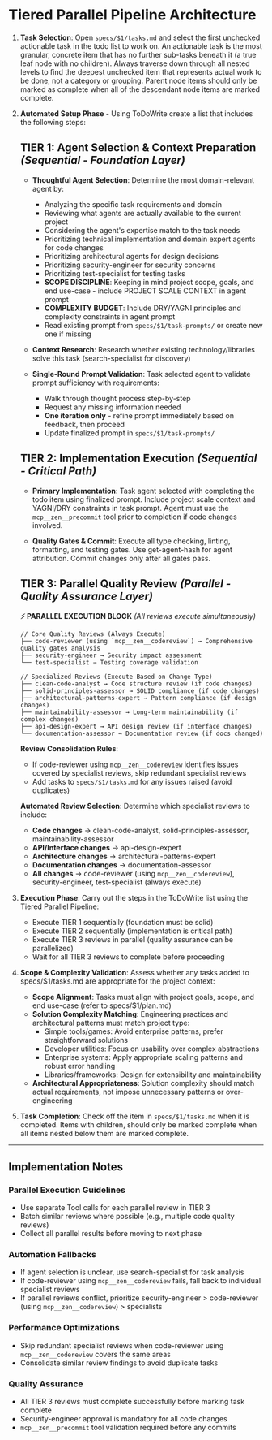# Tiered Parallel Pipeline Architecture

1. **Task Selection**: Open `specs/$1/tasks.md` and select the first unchecked actionable task in the todo list to work on. An actionable task is the most granular, concrete item that has no further sub-tasks beneath it (a true leaf node with no children). Always traverse down through all nested levels to find the deepest unchecked item that represents actual work to be done, not a category or grouping. Parent node items should only be marked as complete when all of the descendant node items are marked complete.

2. **Automated Setup Phase** - Using ToDoWrite create a list that includes the following steps:

   ## **TIER 1: Agent Selection & Context Preparation** *(Sequential - Foundation Layer)*

   - **Thoughtful Agent Selection**: Determine the most domain-relevant agent by:
     - Analyzing the specific task requirements and domain
     - Reviewing what agents are actually available to the current project
     - Considering the agent's expertise match to the task needs
     - Prioritizing technical implementation and domain expert agents for code changes
     - Prioritizing architectural agents for design decisions
     - Prioritizing security-engineer for security concerns
     - Prioritizing test-specialist for testing tasks
     - **SCOPE DISCIPLINE**: Keeping in mind project scope, goals, and end use-case - include PROJECT SCALE CONTEXT in agent prompt
     - **COMPLEXITY BUDGET**: Include DRY/YAGNI principles and complexity constraints in agent prompt
     - Read existing prompt from `specs/$1/task-prompts/` or create new one if missing

   - **Context Research**: Research whether existing technology/libraries solve this task (search-specialist for discovery)

   - **Single-Round Prompt Validation**: Task selected agent to validate prompt sufficiency with requirements:
     - Walk through thought process step-by-step
     - Request any missing information needed
     - **One iteration only** - refine prompt immediately based on feedback, then proceed
     - Update finalized prompt in `specs/$1/task-prompts/`

   ## **TIER 2: Implementation Execution** *(Sequential - Critical Path)*

   - **Primary Implementation**: Task agent selected with completing the todo item using finalized prompt. Include project scale context and YAGNI/DRY constraints in task prompt. Agent must use the `mcp__zen__precommit` tool prior to completion if code changes involved.

   - **Quality Gates & Commit**: Execute all type checking, linting, formatting, and testing gates. Use get-agent-hash for agent attribution. Commit changes only after all gates pass.

   ## **TIER 3: Parallel Quality Review** *(Parallel - Quality Assurance Layer)*

   **⚡ PARALLEL EXECUTION BLOCK** *(All reviews execute simultaneously)*

   ```
   // Core Quality Reviews (Always Execute)
   ├── code-reviewer (using `mcp__zen__codereview`) → Comprehensive quality gates analysis
   ├── security-engineer → Security impact assessment
   └── test-specialist → Testing coverage validation

   // Specialized Reviews (Execute Based on Change Type)
   ├── clean-code-analyst → Code structure review (if code changes)
   ├── solid-principles-assessor → SOLID compliance (if code changes)
   ├── architectural-patterns-expert → Pattern compliance (if design changes)
   ├── maintainability-assessor → Long-term maintainability (if complex changes)
   ├── api-design-expert → API design review (if interface changes)
   └── documentation-assessor → Documentation review (if docs changed)
   ```

   **Review Consolidation Rules**:
   - If code-reviewer using `mcp__zen__codereview` identifies issues covered by specialist reviews, skip redundant specialist reviews
   - Add tasks to `specs/$1/tasks.md` for any issues raised (avoid duplicates)

   **Automated Review Selection**: Determine which specialist reviews to include:
   - **Code changes** → clean-code-analyst, solid-principles-assessor, maintainability-assessor
   - **API/Interface changes** → api-design-expert
   - **Architecture changes** → architectural-patterns-expert
   - **Documentation changes** → documentation-assessor
   - **All changes** → code-reviewer (using `mcp__zen__codereview`), security-engineer, test-specialist (always execute)

3. **Execution Phase**: Carry out the steps in the ToDoWrite list using the Tiered Parallel Pipeline:
   - Execute TIER 1 sequentially (foundation must be solid)
   - Execute TIER 2 sequentially (implementation is critical path)
   - Execute TIER 3 reviews in parallel (quality assurance can be parallelized)
   - Wait for all TIER 3 reviews to complete before proceeding

4. **Scope & Complexity Validation**: Assess whether any tasks added to specs/$1/tasks.md are appropriate for the project context:
   - **Scope Alignment**: Tasks must align with project goals, scope, and end use-case (refer to specs/$1/plan.md)
   - **Solution Complexity Matching**: Engineering practices and architectural patterns must match project type:
     - Simple tools/games: Avoid enterprise patterns, prefer straightforward solutions
     - Developer utilities: Focus on usability over complex abstractions
     - Enterprise systems: Apply appropriate scaling patterns and robust error handling
     - Libraries/frameworks: Design for extensibility and maintainability
   - **Architectural Appropriateness**: Solution complexity should match actual requirements, not impose unnecessary patterns or over-engineering

5. **Task Completion**: Check off the item in `specs/$1/tasks.md` when it is completed. Items with children, should only be marked complete when all items nested below them are marked complete.

---

## **Implementation Notes**

### **Parallel Execution Guidelines**

- Use separate Tool calls for each parallel review in TIER 3
- Batch similar reviews where possible (e.g., multiple code quality reviews)
- Collect all parallel results before moving to next phase

### **Automation Fallbacks**

- If agent selection is unclear, use search-specialist for task analysis
- If code-reviewer using `mcp__zen__codereview` fails, fall back to individual specialist reviews
- If parallel reviews conflict, prioritize security-engineer > code-reviewer (using `mcp__zen__codereview`) > specialists

### **Performance Optimizations**

- Skip redundant specialist reviews when code-reviewer using `mcp__zen__codereview` covers the same areas
- Consolidate similar review findings to avoid duplicate tasks

### **Quality Assurance**

- All TIER 3 reviews must complete successfully before marking task complete
- Security-engineer approval is mandatory for all code changes
- `mcp__zen__precommit` tool validation required before any commits
